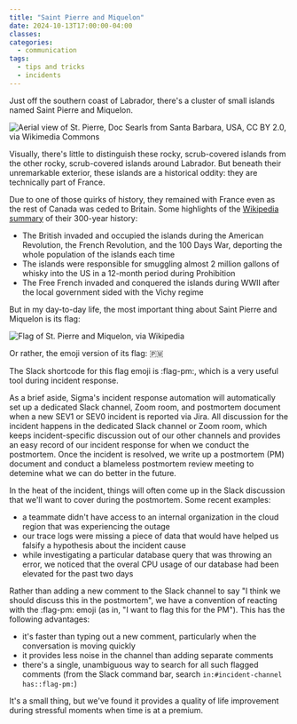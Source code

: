 ```yaml
---
title: "Saint Pierre and Miquelon"
date: 2024-10-13T17:00:00-04:00
classes:
categories:
  - communication
tags:
  - tips and tricks
  - incidents
---
```


Just off the southern coast of Labrador, there's a cluster of small islands named Saint Pierre and Miquelon.

<div class="image">
  <img src="https://upload.wikimedia.org/wikipedia/commons/8/8a/Sainte-Pierre_aerial.jpg"
    alt="Aerial view of St. Pierre, Doc Searls from Santa Barbara, USA, CC BY 2.0, via Wikimedia Commons"
    title="Aerial view of St. Pierre, Doc Searls from Santa Barbara, USA, CC BY 2.0, via Wikimedia Commons"
  />
</div>

Visually, there's little to distinguish these rocky, scrub-covered islands from the other rocky, scrub-covered islands around Labrador. But beneath their unremarkable exterior, these islands are a historical oddity: they are technically part of France.

Due to one of those quirks of history, they remained with France even as the rest of Canada was ceded to Britain. Some highlights of the [Wikipedia summary](https://en.wikipedia.org/wiki/Saint_Pierre_and_Miquelon#History) of their 300-year history:

- The British invaded and occupied the islands during the American Revolution, the French Revolution, and the 100 Days War, deporting the whole population of the islands each time
- The islands were responsible for smuggling almost 2 million gallons of whisky into the US in a 12-month period during Prohibition
- The Free French invaded and conquered the islands during WWII after the local government sided with the Vichy regime

But in my day-to-day life, the most important thing about Saint Pierre and Miquelon is its flag:

<div class="image">
  <img src="https://upload.wikimedia.org/wikipedia/commons/7/74/Flag_of_Saint-Pierre_and_Miquelon.svg" alt="Flag of St. Pierre and Miquelon, via Wikipedia" title="Flag of St. Pierre and Miquelon, via Wikipedia">
</div>

Or rather, the emoji version of its flag: 🇵🇲

The Slack shortcode for this flag emoji is :flag-pm:, which is a very useful tool during incident response.

As a brief aside, Sigma's incident response automation will automatically set up a dedicated Slack channel, Zoom room, and postmortem document when a new SEV1 or SEV0 incident is reported via Jira. All discussion for the incident happens in the dedicated Slack channel or Zoom room, which keeps incident-specific discussion out of our other channels and provides an easy record of our incident response for when we conduct the postmortem. Once the incident is resolved, we write up a postmortem (PM) document and conduct a blameless postmortem review meeting to detemine what we can do better in the future.

In the heat of the incident, things will often come up in the Slack discussion that we'll want to cover during the postmortem. Some recent examples:
- a teammate didn't have access to an internal organization in the cloud region that was experiencing the outage
- our trace logs were missing a piece of data that would have helped us falsify a hypothesis about the incident cause
- while investigating a particular database query that was throwing an error, we noticed that the overal CPU usage of our database had been elevated for the past two days

Rather than adding a new comment to the Slack channel to say "I think we should discuss this in the postmortem", we have a convention of reacting with the :flag-pm: emoji (as in, "I want to flag this for the PM"). This has the following advantages:

- it's faster than typing out a new comment, particularly when the conversation is moving quickly
- it provides less noise in the channel than adding separate comments
- there's a single, unambiguous way to search for all such flagged comments (from the Slack command bar, search `in:#incident-channel has::flag-pm:`)

It's a small thing, but we've found it provides a quality of life improvement during stressful moments when time is at a premium.
